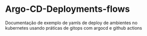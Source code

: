 # Argo-CD-Deployments-flows
Documentação de exemplo de yamls de deploy de ambientes no kubernetes usando práticas de gitops com argocd e github actions
